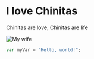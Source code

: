 # I love Chinitas #

Chinitas are love, Chinitas are life

![My wife](https://www.google.com/url?sa=i&url=https%3A%2F%2Fwww.k-ennews.com%2Fnews%2FarticleView.html%3Fidxno%3D4983&psig=AOvVaw330jzPWnydtkAm6UnUl1Ls&ust=1743817255058000&source=images&cd=vfe&opi=89978449&ved=0CBQQjRxqFwoTCICDj_efvYwDFQAAAAAdAAAAABAS)

``` javascript
var myVar = "Hello, world!";
```

